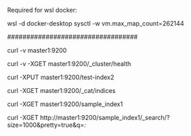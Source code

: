 
Required for wsl docker:

wsl -d docker-desktop
sysctl -w vm.max_map_count=262144

##################################

curl -v master1:9200

curl -v -XGET master1:9200/_cluster/health

curl -XPUT master1:9200/test-index2

curl -XGET master1:9200/_cat/indices

curl -XGET master1:9200/sample_index1

curl -XGET http://master1:9200/sample_index1/_search/?size=1000&pretty=true&q=*:*


